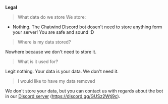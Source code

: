 **Legal**
> What data do we store
We store:
-  Nothing. The Chatwind Discord bot dosen't need to store anything form your server! You are safe and sound :D

> Where is my data stored?

Nowhere because we don't need to store it.

> What is it used for?

Legit nothing. Your data is your data. We don't need it.

> I would like to have my data removed

We don't store your data, but you can contact us with regards about the bot in our [Discord server](https://discord.gg/GUSz2Wtj9c) (https://discord.gg/GUSz2Wtj9c).

